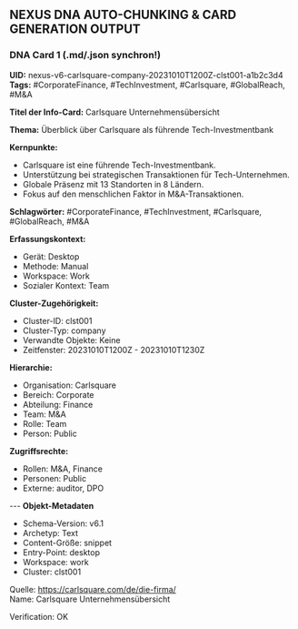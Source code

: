 ## NEXUS DNA AUTO-CHUNKING & CARD GENERATION OUTPUT

### DNA Card 1 (.md/.json synchron!)

**UID:** nexus-v6-carlsquare-company-20231010T1200Z-clst001-a1b2c3d4  
**Tags:** #CorporateFinance, #TechInvestment, #Carlsquare, #GlobalReach, #M&A

**Titel der Info-Card:** Carlsquare Unternehmensübersicht

**Thema:** Überblick über Carlsquare als führende Tech-Investmentbank

**Kernpunkte:**
- Carlsquare ist eine führende Tech-Investmentbank.
- Unterstützung bei strategischen Transaktionen für Tech-Unternehmen.
- Globale Präsenz mit 13 Standorten in 8 Ländern.
- Fokus auf den menschlichen Faktor in M&A-Transaktionen.

**Schlagwörter:** #CorporateFinance, #TechInvestment, #Carlsquare, #GlobalReach, #M&A



**Erfassungskontext:**
- Gerät: Desktop
- Methode: Manual
- Workspace: Work
- Sozialer Kontext: Team

**Cluster-Zugehörigkeit:**
- Cluster-ID: clst001
- Cluster-Typ: company
- Verwandte Objekte: Keine
- Zeitfenster: 20231010T1200Z - 20231010T1230Z

**Hierarchie:**
- Organisation: Carlsquare
- Bereich: Corporate
- Abteilung: Finance
- Team: M&A
- Rolle: Team
- Person: Public

**Zugriffsrechte:**
- Rollen: M&A, Finance
- Personen: Public
- Externe: auditor, DPO

--- **Objekt-Metadaten**
- Schema-Version: v6.1
- Archetyp: Text
- Content-Größe: snippet
- Entry-Point: desktop
- Workspace: work
- Cluster: clst001

Quelle: https://carlsquare.com/de/die-firma/  
Name: Carlsquare Unternehmensübersicht

Verification: OK
